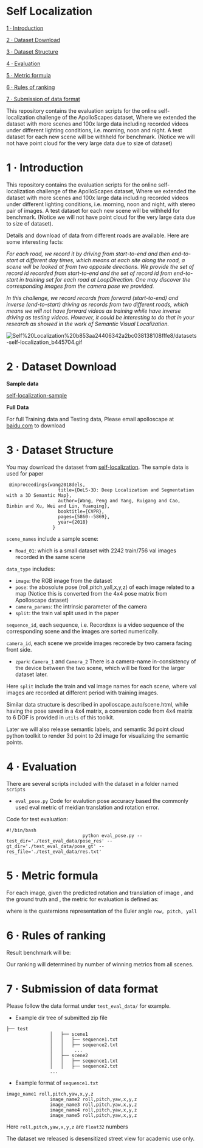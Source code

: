 # Self Localization

[1 · Introduction](Self%20Localization%20b853aa24406342a2bc038138108fffe8.md) 

[2 · Dataset Download](Self%20Localization%20b853aa24406342a2bc038138108fffe8.md) 

[3 · Dataset Structure](Self%20Localization%20b853aa24406342a2bc038138108fffe8.md) 

[4 · Evaluation](Self%20Localization%20b853aa24406342a2bc038138108fffe8.md) 

[5 · Metric formula](Self%20Localization%20b853aa24406342a2bc038138108fffe8.md) 

[6 · Rules of ranking](Self%20Localization%20b853aa24406342a2bc038138108fffe8.md) 

[7 · Submission of data format](Self%20Localization%20b853aa24406342a2bc038138108fffe8.md) 

This repository contains the evaluation scripts for the online self-localization challenge of the ApolloScapes dataset, Where we extended the dataset with more scenes and 100x large data including recorded videos under different lighting conditions, i.e. morning, noon and night. A test dataset for each new scene will be withheld for benchmark. (Notice we will not have point cloud for the very large data due to size of dataset)

# 1 · Introduction

This repository contains the evaluation scripts for the online self-localization challenge of the ApolloScapes dataset, Where we extended the dataset with more scenes and 100x large data including recorded videos under different lighting conditions, i.e. morning, noon and night, with stereo pair of images. A test dataset for each new scene will be withheld for benchmark. (Notice we will not have point cloud for the very large data due to size of dataset).

Details and download of data from different roads are available. Here are some interesting facts:

*For each road, we record it by driving from start-to-end and then end-to-start at different day times, which means at each site along the road, a scene will be looked at from two opposite directions. We provide the set of record id recorded from start-to-end and the set of record id from end-to-start in training set for each road at LoopDirection. One may discover the corresponding images from the camera pose we provided.*

*In this challenge, we record records from forward (start-to-end) and inverse (end-to-start) driving as records from two different roads, which means we will not have forward videos as training while have inverse driving as testing videos. However, it could be interesting to do that in your research as showed in the work of Semantic Visual Localization.*

![Self%20Localization%20b853aa24406342a2bc038138108fffe8/datasets-self-localization_b445704.gif](Self%20Localization%20b853aa24406342a2bc038138108fffe8/datasets-self-localization_b445704.gif)

# 2 · Dataset Download

**Sample data**

[self-localization-sample](https://ad-apolloscape.cdn.bcebos.com/self-localization-sample.tar.gz)

**Full Data**

For full Training data and Testing data, Please email apolloscape at [baidu.com](http://baidu.com) to download

# 3 · Dataset Structure

You may download the dataset from [self-localization](http://apolloscape.auto/ECCV/challenge.html). The sample data is used for paper

```
 @inproceedings{wang2018dels,
                   title={DeLS-3D: Deep Localization and Segmentation with a 3D Semantic Map},
                   author={Wang, Peng and Yang, Ruigang and Cao, Binbin and Xu, Wei and Lin, Yuanqing},
                   booktitle={CVPR},
                   pages={5860--5869},
                   year={2018}
                 }

```

`scene_names` include a sample scene:

- `Road_01`: which is a small dataset with 2242 train/756 val images recorded in the same scene

`data_type` includes:

- `image`: the RGB image from the dataset
- `pose`: the abosolute pose (roll,pitch,yall,x,y,z) of each image related to a map (Notice this is converted from the 4x4 pose matrix from Apolloscape dataset)
- `camera_params`: the intrinsic parameter of the camera
- `split`: the train val split used in the paper

`sequence_id`, each sequence, i.e. Recordxxx is a video sequence of the corresponding scene and the images are sorted numerically.

`camera_id`, each scene we provide images recorede by two camera facing front side.

- `zpark`: `Camera_1` and `Camera_2` There is a camera-name in-consistency of the device between the two scene, which will be fixed for the larger dataset later.

Here `split` include the train and val image names for each scene, where val images are recorded at different period with training images.

Similar data structure is described in apolloscape.auto/scene.html, while having the pose saved in a 4x4 matrix, a conversion code from 4x4 matrix to 6 DOF is provided in `utils` of this toolkit.

Later we will also release semantic labels, and semantic 3d point cloud python toolkit to render 3d point to 2d image for visualizing the semantic points.

# 4 · Evaluation

There are several scripts included with the dataset in a folder named `scripts`

- `eval_pose.py` Code for evalution pose accuracy based the commonly used eval metric of meidian translation and rotation error.

Code for test evaluation:

```
#!/bin/bash
                            python eval_pose.py --test_dir='./test_eval_data/pose_res' --gt_dir='./test_eval_data/pose_gt' --res_file='./test_eval_data/res.txt'
```

# 5 · Metric formula

For each image, given the predicted rotation  and translation  of image , and the ground truth  and , the metric for evaluation is defined as:

where  is the quaternions representation of the Euler angle `row, pitch, yall`

# 6 · Rules of ranking

Result benchmark will be:

Our ranking will determined by number of winning metrics from all scenes.

# 7 · Submission of data format

Please follow the data format under `test_eval_data/` for example.

- Example dir tree of submitted zip file

```
├── test
                │   ├── scene1
                │   │   ├── sequence1.txt
                │   │   ├── sequence2.txt
                │   │    ...
                │   ├── scene2
                │   │   ├── sequence1.txt
                │   │   ├── sequence2.txt
                ...
```

- Example format of `sequence1.txt`

```
image_name1 roll,pitch,yaw,x,y,z
                image_name2 roll,pitch,yaw,x,y,z
                image_name3 roll,pitch,yaw,x,y,z
                image_name4 roll,pitch,yaw,x,y,z
                image_name5 roll,pitch,yaw,x,y,z
```

Here `roll,pitch,yaw,x,y,z` are `float32` numbers

The dataset we released is desensitized street view for academic use only.
